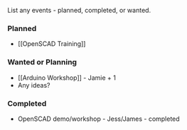 List any events - planned, completed, or wanted.

### Planned

* [[OpenSCAD Training]]


### Wanted or Planning

* [[Arduino Workshop]] - Jamie + 1
* Any ideas?


### Completed

* OpenSCAD demo/workshop - Jess/James - completed

